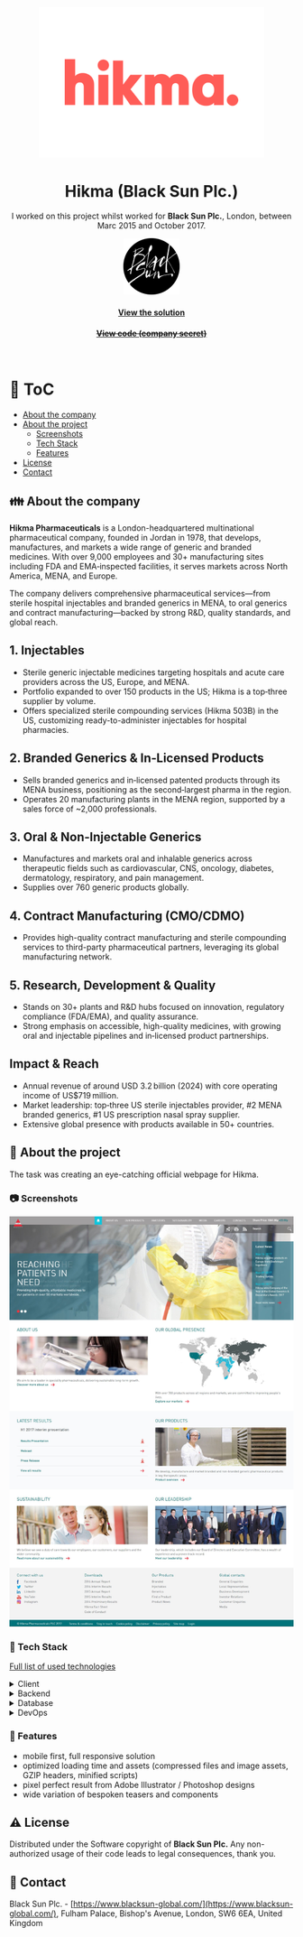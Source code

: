 <div align="center"> 
  <img src="assets/logo-hikma.svg" alt="Hikma" width="400"  />
</div>

<div align="center">
  
  <h1>Hikma (Black Sun Plc.)</h1>

  <p>
    I worked on this project whilst worked for <strong>Black Sun Plc.</strong>, London, between Marc 2015 and October 2017.
  </p>
  
  <p>
    <img src="assets/blacksun.png" alt="Logo of Black Sun Plc." width="100" height="auto" />
  </p>

  <h4>
    <a href="http://www.hikma.com/"  target="_blank">View the solution</a>
  </h4>
  <h4>
    <a href="#" title="Sorry, it's company secret"  target="_blank"><s>View code (company secret)</s></a>
  </h4>
</div>

<br />

<!-- Table of Contents -->

# :notebook_with_decorative_cover: ToC

- [About the company](#family-about-the-company)
- [About the project](#star2-about-the-project)
  - [Screenshots](#camera-screenshots)
  - [Tech Stack](#space_invader-tech-stack)
  - [Features](#dart-features)
- [License](#warning-license)
- [Contact](#handshake-contact)

<!-- About the company -->

## :family: About the company

 <p><strong>Hikma Pharmaceuticals</strong> is a London-headquartered multinational pharmaceutical company, founded in Jordan in 1978, that develops, manufactures, and markets a wide range of generic and branded medicines. With over 9,000 employees and 30+ manufacturing sites including FDA and EMA‑inspected facilities, it serves markets across North America, MENA, and Europe.</p>

 <p>The company delivers comprehensive pharmaceutical services—from sterile hospital injectables and branded generics in MENA, to oral generics and contract manufacturing—backed by strong R&D, quality standards, and global reach.</p>

  <h2>1. Injectables</h2>
  <ul>
    <li>Sterile generic injectable medicines targeting hospitals and acute care providers across the US, Europe, and MENA.</li>
    <li>Portfolio expanded to over 150 products in the US; Hikma is a top‑three supplier by volume.</li>
    <li>Offers specialized sterile compounding services (Hikma 503B) in the US, customizing ready-to-administer injectables for hospital pharmacies.</li>
  </ul>

  <h2>2. Branded Generics & In‑Licensed Products</h2>
  <ul>
    <li>Sells branded generics and in‑licensed patented products through its MENA business, positioning as the second‑largest pharma in the region.</li>
    <li>Operates 20 manufacturing plants in the MENA region, supported by a sales force of ~2,000 professionals.</li>
  </ul>

  <h2>3. Oral & Non‑Injectable Generics</h2>
  <ul>
    <li>Manufactures and markets oral and inhalable generics across therapeutic fields such as cardiovascular, CNS, oncology, diabetes, dermatology, respiratory, and pain management.</li>
    <li>Supplies over 760 generic products globally.</li>
  </ul>

  <h2>4. Contract Manufacturing (CMO/CDMO)</h2>
  <ul>
    <li>Provides high-quality contract manufacturing and sterile compounding services to third-party pharmaceutical partners, leveraging its global manufacturing network.</li>
  </ul>

  <h2>5. Research, Development & Quality</h2>
  <ul>
    <li>Stands on 30+ plants and R&D hubs focused on innovation, regulatory compliance (FDA/EMA), and quality assurance.</li>
    <li>Strong emphasis on accessible, high-quality medicines, with growing oral and injectable pipelines and in‑licensed product partnerships.</li>
  </ul>

  <h2>Impact & Reach</h2>
  <ul>
    <li>Annual revenue of around USD 3.2 billion (2024) with core operating income of US$719 million.</li>
    <li>Market leadership: top‑three US sterile injectables provider, #2 MENA branded generics, #1 US prescription nasal spray supplier.</li>
    <li>Extensive global presence with products available in 50+ countries.</li>
  </ul>

<!-- About the project -->

## :star2: About the project

<p>The task was creating an eye-catching official webpage for Hikma.</p>

<!-- Screenshots -->

### :camera: Screenshots

<div align="center"> 
  <img src="assets/hikma.jpg" alt="screenshot" />
</div>

<!-- TechStack -->

### :space_invader: Tech Stack

<p><a href="https://builtwith.com/?https%3a%2f%2fwww.go-ahead.com%2f">Full list of used technologies</a></p>

<details>
  <summary>Client</summary>
  <ul>
    <li><a href="https://www.w3schools.com/html/html5_semantic_elements.asp" target="_blank">Semantic HTML5</a></li>
    <li><a href="https://www.w3schools.com/css/"  target="_blank">CSS3</a></li>
    <li><a href="https://business.adobe.com/products/experience-manager/adobe-experience-manager.html"  target="_blank">AEM</a></li>
    <li><a href="https://developer.mozilla.org/en-US/docs/Web/JavaScript"  target="_blank">JavaScript</a></li>
    <li><a href="https://jquery.com/"  target="_blank">JQuery</a></li>
    <li><a href="https://gsap.com/">Greensock</a></li>
    <li><a href="https://www.ibm.com/think/topics/rest-apis"  target="_blank">RestAPI</a></li>
    <li><a href="https://www.json.org/">JSON</a></li>
    <li><a href="https://developer.mozilla.org/en-US/docs/Web/XML/Guides/XML_introduction"  target="_blank">XML</a></li>
  </ul>
</details>

<details>
  <summary>Backend</summary>
  <ul>
    <li><a href="#"  target="_blank">Java</a></li>
    <li><a href="https://jade.tilab.com/">Jade</a></li>
    <li><a href="https://docs.oracle.com/cd/E13218_01/wlp/docs70/jsp/templats.htm"  target="_blank">JSP templates</a></li>
  </ul>
</details>

<details>
<summary>Database</summary>
  <ul>
    <li><a href="https://www.mysql.com/">MySQL</a></li>
  </ul>
</details>

<details>
<summary>DevOps</summary>
  <ul>
    <li><a href="https://tortoisesvn.net/">Tortuise SVN</a></li>
    <li><a href="https://www.eclipse.org/topics/ide/">Eclipse</a></li>
    <li><a href="https://www.jslint.com/">JS Lint</a></li>
    <li><a href="https://www.atlassian.com/software/jira">JIRA</a></li>
    <li><a href="https://www.browserstack.com/">BrowserStack</a></li>
    <li><a href="https://github.com/">GitHub</a></li>
    <li><a href="https://en.wikipedia.org/wiki/Agile_software_development">Agile software development</a></li>
  </ul>
</details>

<!-- Features -->

### :dart: Features

- mobile first, full responsive solution
- optimized loading time and assets (compressed files and image assets, GZIP headers, minified scripts)
- pixel perfect result from Adobe Illustrator / Photoshop designs
- wide variation of bespoken teasers and components

<!-- License -->

## :warning: License

Distributed under the Software copyright of <strong>Black Sun Plc.</strong> Any non-authorized usage of their code leads to legal consequences, thank you.

<!-- Contact -->

## :handshake: Contact

Black Sun Plc. - [https://www.blacksun-global.com/](https://www.blacksun-global.com/), Fulham Palace, Bishop's Avenue, London, SW6 6EA, United Kingdom
